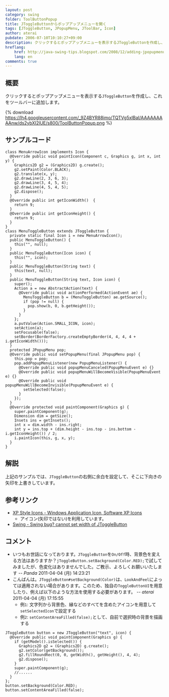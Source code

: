 ```yaml
---
layout: post
category: swing
folder: ToolButtonPopup
title: JToggleButtonからポップアップメニューを開く
tags: [JToggleButton, JPopupMenu, JToolBar, Icon]
author: aterai
pubdate: 2006-07-10T10:10:27+09:00
description: クリックするとポップアップメニューを表示するJToggleButtonを作成し、これをツールバーに追加します。
hreflang:
    href: http://java-swing-tips.blogspot.com/2008/12/adding-jpopupmenu-to-jtoolbar-button.html
    lang: en
comments: true
---
```

## 概要
クリックするとポップアップメニューを表示する`JToggleButton`を作成し、これをツールバーに追加します。

{% download https://lh4.googleusercontent.com/_9Z4BYR88imo/TQTVg5xIBaI/AAAAAAAAAnw/ds2ybXI2lUE/s800/ToolButtonPopup.png %}

## サンプルコード
<pre class="prettyprint"><code>class MenuArrowIcon implements Icon {
  @Override public void paintIcon(Component c, Graphics g, int x, int y) {
    Graphics2D g2 = (Graphics2D) g.create();
    g2.setPaint(Color.BLACK);
    g2.translate(x, y);
    g2.drawLine(2, 3, 6, 3);
    g2.drawLine(3, 4, 5, 4);
    g2.drawLine(4, 5, 4, 5);
    g2.dispose();
  }
  @Override public int getIconWidth()  {
    return 9;
  }
  @Override public int getIconHeight() {
    return 9;
  }
}
class MenuToggleButton extends JToggleButton {
  private static final Icon i = new MenuArrowIcon();
  public MenuToggleButton() {
    this("", null);
  }
  public MenuToggleButton(Icon icon) {
    this("", icon);
  }
  public MenuToggleButton(String text) {
    this(text, null);
  }
  public MenuToggleButton(String text, Icon icon) {
    super();
    Action a = new AbstractAction(text) {
      @Override public void actionPerformed(ActionEvent ae) {
        MenuToggleButton b = (MenuToggleButton) ae.getSource();
        if (pop != null) {
          pop.show(b, 0, b.getHeight());
        }
      }
    };
    a.putValue(Action.SMALL_ICON, icon);
    setAction(a);
    setFocusable(false);
    setBorder(BorderFactory.createEmptyBorder(4, 4, 4, 4 + i.getIconWidth()));
  }
  protected JPopupMenu pop;
  @Override public void setPopupMenu(final JPopupMenu pop) {
    this.pop = pop;
    pop.addPopupMenuListener(new PopupMenuListener() {
      @Override public void popupMenuCanceled(PopupMenuEvent e) {}
      @Override public void popupMenuWillBecomeVisible(PopupMenuEvent e) {}
      @Override public void popupMenuWillBecomeInvisible(PopupMenuEvent e) {
        setSelected(false);
      }
    });
  }
  @Override protected void paintComponent(Graphics g) {
    super.paintComponent(g);
    Dimension dim = getSize();
    Insets ins = getInsets();
    int x = dim.width - ins.right;
    int y = ins.top + (dim.height - ins.top - ins.bottom - i.getIconHeight()) / 2;
    i.paintIcon(this, g, x, y);
  }
}
</code></pre>

## 解説
上記のサンプルでは、`JToggleButton`の右側に余白を設定して、そこに下向きの矢印を上書きしています。

## 参考リンク
- [XP Style Icons - Windows Application Icon, Software XP Icons](http://www.icongalore.com/)
    - アイコン(矢印ではない)を利用しています。
- [Swing - Swing bug? cannot set width of JToggleButton](https://community.oracle.com/thread/1375327)

<!-- dummy comment line for breaking list -->

## コメント
- いつもお世話になっております。`JToggleButton`を`On/Off`時、背景色を変える方法はありますか？`jToggleButton.setBackground(Color.RED);`で試してみましたが、色変化はありませんでした。ご教示、よろしくお願いいたします -- *Panda* 2011-04-04 (月) 14:23:21
- こんばんは。`JToggleButton#setBackground(Color)`は、`LookAndFeel`によっては適用されない場合があります。このため、独自の`ToggleButtonUI`を用意したり、例えば以下のような方法を使用する必要があります。 -- *aterai* 2011-04-04 (月) 17:15:55
    - 例`1`: 文字列から背景色、縁などのすべてを含めたアイコンを用意して`setSelectedIcon`で設定する
    - 例`2`: `setContentAreaFilled(false);`として、自前で選択時の背景を描画する

<!-- dummy comment line for breaking list -->

<pre class="prettyprint"><code>JToggleButton button = new JToggleButton("text", icon) {
  @Override public void paintComponent(Graphics g) {
    if (getModel().isSelected()) {
      Graphics2D g2 = (Graphics2D) g.create();
      g2.setColor(getBackground());
      g2.fillRoundRect(0, 0, getWidth(), getHeight(), 4, 4);
      g2.dispose();
    }
    super.paintComponent(g);
    //......
  }
};
button.setBackground(Color.RED);
button.setContentAreaFilled(false);
</code></pre>
